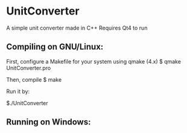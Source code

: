 # UnitConverter
A simple unit converter made in C++
Requires Qt4 to run

Compiling on GNU/Linux:
-----------------------
First, configure a Makefile for your system using qmake (4.x)
$ qmake UnitConverter.pro

Then, compile
$ make

Run it by:

$./UnitConverter

Running on Windows:
-------------------
